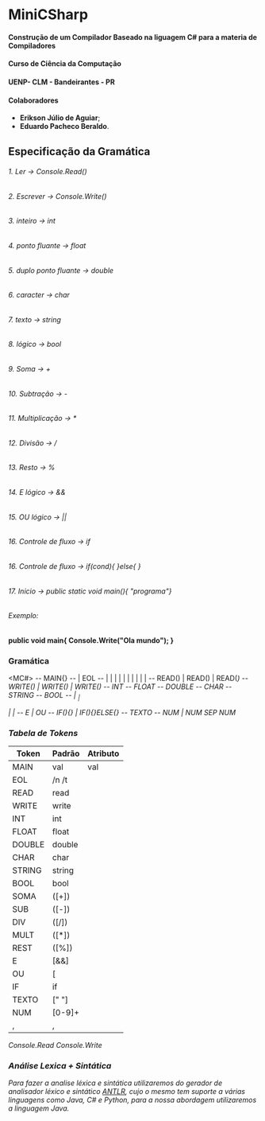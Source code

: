 # MiniCSharp

#### Construção de um Compilador Baseado na liguagem C# para a materia de Compiladores
#### Curso de Ciência da Computação
#### UENP- CLM - Bandeirantes - PR

#### Colaboradores

* **Erikson Júlio de Aguiar**;
* **Eduardo Pacheco Beraldo**.

## Especificação da Gramática

###### 1. Ler -> Console.Read()
###### 2. Escrever -> Console.Write()
###### 3. inteiro -> int
###### 4. ponto fluante -> float
###### 5. duplo ponto fluante -> double
###### 6. caracter -> char
###### 7. texto -> string
###### 8. lógico -> bool
###### 9. Soma -> +
###### 10. Subtração -> -
###### 11. Multiplicação -> *
###### 12. Divisão -> /
###### 13. Resto -> %
###### 14. E lógico -> &&
###### 15. OU lógico -> ||
###### 16. Controle de fluxo -> if
###### 16. Controle de fluxo -> if(cond){ }else{ }
###### 17. Inicio -> public static void main(){ "programa"}

###### Exemplo:

**public void main{
  Console.Write("Ola mundo");
}**

### Gramática

<MC#> -- MAIN{<CODIGO>}
<CODIGO> -- <CMD> | <CMD> EOL <CODIGO>
<CMD> -- <LER> | <ESCREVER> | <INTEIRO> | <PTFLUT> | <DPTFLUT> | <CHAR> | <STRING> | <BOOL> | <OP> | <OPL> | <CF> 
<LER> -- READ(<NUM>) | READ(<TEXTO>) | READ(<VAR>)
<ESCREVER> -- WRITE(<NUM>) | WRITE(<TEXTO>) | WRITE(<VAR>)
<INTEIRO> -- INT <VAR>
<PTFLUT> -- FLOAT <VAR>
<DPTFLUT> -- DOUBLE <VAR>
<CHAR> -- CHAR <VAR>
<STRING> -- STRING <VAR>
<BOOL> -- BOOL <VAR>
<OP> -- <VAR> <SOMA> <VAR> | <VAR> <SUB> <VAR> | <VAR> <DIV> <VAR> | <VAR> <MULT> <VAR> | <VAR> <REST> <VAR>
<OPL> -- <VAR> E <VAR> | <VAR> OU <VAR> 
<CF> -- IF(<OPL>){<CODIGO>} | IF(<OPL>){<CODIGO>}ELSE{<CODIGO>}
<TEXTO> -- TEXTO
<NUM> -- NUM | NUM SEP NUM


### Tabela de Tokens

**Token** | **Padrão** | **Atributo**
----------|------------|-------------
  MAIN    |val         |val
  EOL     |   /n /t    |
  READ    |   read     |
  WRITE   |   write    |
  INT     |   int      |
  FLOAT   |   float    |
  DOUBLE  |   double   |
  CHAR    |   char     |
  STRING  |   string   |
  BOOL    |   bool     |
  SOMA    |   ([+])    |
  SUB     |   ([-])    |
  DIV     |   ([/])    |
  MULT    |   ([*])    |
  REST    |   ([%])    |
  E       |   [&&]     |
  OU      |   [||]     |
  IF      |    if      |
  TEXTO   |   [" "]    |
  NUM     |   [0-9]+   |
  ,       |     ,      |
  
  
  
Console.Read
Console.Write



### Análise Lexica + Sintática

[ANTLR]: http://www.antlr.org/

Para fazer a analise léxica e sintática utilizaremos do gerador de analisador léxico e sintático [ANTLR], cujo o mesmo tem suporte a várias linguagens como Java, C# e Python, para a nossa abordagem utilizaremos a linguagem Java.
